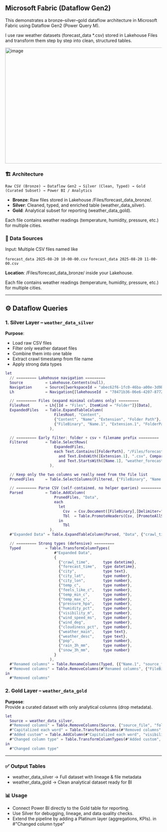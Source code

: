## Microsoft Fabric (Dataflow Gen2)

This demonstrates a bronze–silver–gold dataflow architecture in Microsoft Fabric using Dataflow Gen2 (Power Query M).

I use raw weather datasets (forecast_data *.csv) stored in Lakehouse Files and transform them step by step into clean, structured tables.

<img width="1563" height="372" alt="image" src="https://github.com/user-attachments/assets/396bfc79-d49f-40b7-a3ca-483303632257" />


### 🏗️ Architecture
```Raw CSV (Bronze) → Dataflow Gen2 → Silver (Clean, Typed) → Gold (Curated Subset) → Power BI / Analytics```

- **Bronze**: Raw files stored in Lakehouse /Files/forecast_data_bronze/.
- **Silver**: Cleaned, typed, and enriched table (weather_data_silver).
- **Gold**: Analytical subset for reporting (weather_data_gold).

Each file contains weather readings (temperature, humidity, pressure, etc.) for multiple cities.

### 📂 Data Sources
Input: Multiple CSV files named like

```forecast_data 2025-08-20 10-00-00.csv```
```forecast_data 2025-08-20 11-00-00.csv```

**Location**: /Files/forecast_data_bronze/ inside your Lakehouse.

Each file contains weather readings (temperature, humidity, pressure, etc.) for multiple cities.

---

## ⚙️ Dataflow Queries

### 1. Silver Layer – `weather_data_silver`

**Purpose**:  
- Load raw CSV files  
- Filter only weather dataset files  
- Combine them into one table  
- Extract crawl timestamp from file name  
- Apply strong data types  

```m
let
  // ========= Lakehouse navigation =========
  Source          = Lakehouse.Contents(null),
  Navigation      = Source{[workspaceId = "abec62f6-1fc0-46ba-a00e-3d9b73229de3"]}[Data],
  Lh              = Navigation{[lakehouseId  = "78471b36-06e6-4207-8772-243722b76e5b"]}[Data],

  // ========= Files (expand minimal columns only) =========
  FilesRoot       = Lh{[Id = "Files", ItemKind = "Folder"]}[Data],
  ExpandedFiles   = Table.ExpandTableColumn(
                      FilesRoot, "Content",
                      {"Content", "Name", "Extension", "Folder Path"},
                      {"FileBinary", "Name.1", "Extension.1", "FolderPath"}
                    ),

  // ========= Early filter: folder + csv + filename prefix =========
  Filtered        = Table.SelectRows(
                      ExpandedFiles,
                      each Text.Contains([FolderPath], "/Files/forecast_data_bronze/", Comparer.OrdinalIgnoreCase)
                        and Text.EndsWith([Extension.1], ".csv", Comparer.OrdinalIgnoreCase)
                        and Text.StartsWith([Name.1], "weather_forecast ")
                    ),

  // Keep only the two columns we really need from the file list
  PrunedFiles     = Table.SelectColumns(Filtered, {"FileBinary", "Name.1"}),

  // ========= Parse CSV (self-contained, no helper queries) =========
  Parsed          = Table.AddColumn(
                      PrunedFiles, "Data",
                      each
                        let
                          Csv  = Csv.Document([FileBinary],[Delimiter=",", Encoding=65001, QuoteStyle=QuoteStyle.Csv]),
                          Tbl  = Table.PromoteHeaders(Csv, [PromoteAllScalars=true])
                        in
                          Tbl
                    ),
  #"Expanded Data" = Table.ExpandTableColumn(Parsed, "Data", {"crawl_time", "city", "city_lat", "city_lon", "forecast_time", "temp_c", "feels_like_c", "temp_min_c", "temp_max_c", "pressure_hpa", "humidity_pct", "visibility_m", "wind_speed_ms", "wind_deg", "cloudiness_pct", "weather_main", "weather_desc", "pop", "rain_3h_mm", "snow_3h_mm"}, {"crawl_time", "city", "city_lat", "city_lon", "forecast_time", "temp_c", "feels_like_c", "temp_min_c", "temp_max_c", "pressure_hpa", "humidity_pct", "visibility_m", "wind_speed_ms", "wind_deg", "cloudiness_pct", "weather_main", "weather_desc", "pop", "rain_3h_mm", "snow_3h_mm"}),

  // ========= Strong types (defensive) =========
  Typed           = Table.TransformColumnTypes(
                      #"Expanded Data",
                      {
                        {"crawl_time",      type datetime},
                        {"forecast_time",   type datetime},
                        {"city",            type text},
                        {"city_lat",        type number},
                        {"city_lon",        type number},
                        {"temp_c",          type number},
                        {"feels_like_c",    type number},
                        {"temp_min_c",      type number},
                        {"temp_max_c",      type number},
                        {"pressure_hpa",    type number},
                        {"humidity_pct",    type number},
                        {"visibility_m",    type number},
                        {"wind_speed_ms",   type number},
                        {"wind_deg",        type number},
                        {"cloudiness_pct",  type number},
                        {"weather_main",    type text},
                        {"weather_desc",    type text},
                        {"pop",             type number},
                        {"rain_3h_mm",      type number},
                        {"snow_3h_mm",      type number}
                      }
                    ),
  #"Renamed columns" = Table.RenameColumns(Typed, {{"Name.1", "source_file"}}),
  #"Removed columns" = Table.RemoveColumns(#"Renamed columns", {"FileBinary"})
in
  #"Removed columns"
```

### 2. Gold Layer – `weather_data_gold`
**Purpose**:  
Provide a curated dataset with only analytical columns (drop metadata).  
```m
let
  Source = weather_data_silver,
  #"Removed columns" = Table.RemoveColumns(Source, {"source_file", "folder_path", "timezone_offset_s"}),
  #"Capitalized each word" = Table.TransformColumns(#"Removed columns", {{"weather_desc", each Text.Proper(Text.From(_)), type nullable text}}),
  #"Added custom" = Table.AddColumn(#"Capitalized each word", "visibility_km", each Number.FromText([visibility_m]) / 1000),
  #"Changed column type" = Table.TransformColumnTypes(#"Added custom", {{"crawl_time", type datetime}, {"forecast_time", type datetime}, {"sunrise_ist", type datetime}, {"sunset_ist", type datetime}, {"weather_desc", type text}, {"weather_main", type text}, {"city", type text}, {"snow_3h_mm", type number}, {"rain_3h_mm", type number}, {"pop", type number}, {"wind_speed_ms", type number}, {"cloudiness_pct", type number}, {"wind_deg", type number}, {"humidity_pct", type number}, {"visibility_m", type number}, {"pressure_hpa", type number}, {"temp_max_c", type number}, {"temp_c", type number}, {"feels_like_c", type number}, {"temp_min_c", type number}, {"city_lat", type number}, {"city_lon", type number}, {"visibility_km", type number}})
in
  #"Changed column type"
```
---

### ✅ Output Tables
- weather_data_silver → Full dataset with lineage & file metadata
- weather_data_gold → Clean analytical dataset ready for BI

### 📊 Usage
- Connect Power BI directly to the Gold table for reporting.
- Use Silver for debugging, lineage, and data quality checks.
- Extend the pipeline by adding a Platinum layer (aggregations, KPIs).
in
#"Changed column type"
